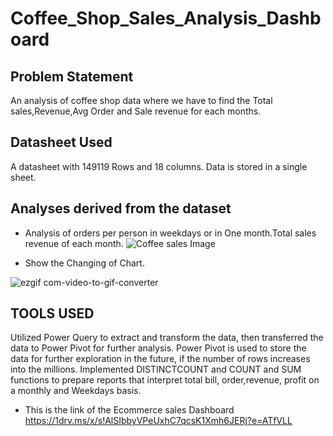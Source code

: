 # Coffee_Shop_Sales_Analysis_Dashboard 

## Problem Statement
An analysis of coffee shop data where we have to find the Total sales,Revenue,Avg Order and Sale revenue for each months.

## Datasheet Used 
A datasheet with 149119 Rows and 18 columns. Data is stored in a single sheet.

## Analyses derived from the dataset
- Analysis of orders per person in weekdays or in One month.Total sales revenue of each month.
![Coffee sales Image](https://github.com/VedantsCode/Coffee_Shop_Sales_Analysis/assets/160382639/fe51413e-99b1-4974-86ac-049a68652117)

- Show the Changing of Chart.  

![ezgif com-video-to-gif-converter](https://github.com/VedantsCode/Coffee_Shop_Sales_Analysis/assets/160382639/53db77f9-d278-4dfa-be31-83220a8d2235)

## TOOLS USED

Utilized Power Query to extract and transform the data, then transferred the data to Power Pivot for further analysis.
Power Pivot is used to store the data for further exploration in the future, if the number of rows increases into the millions.
Implemented DISTINCTCOUNT and COUNT and SUM functions to prepare reports that interpret total bill, order,revenue, profit on a monthly and Weekdays basis.



- This is the link of the Ecommerce sales Dashboard 
https://1drv.ms/x/s!AlSIbbyVPeUxhC7qcsK1Xmh6JERj?e=ATfVLL
